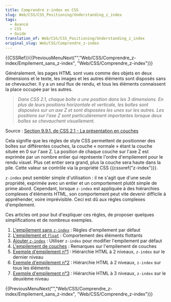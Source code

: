 ```yaml
---
title: Comprendre z-index en CSS
slug: Web/CSS/CSS_Positioning/Understanding_z_index
tags:
  - Avancé
  - CSS
  - Guide
translation_of: Web/CSS/CSS_Positioning/Understanding_z_index
original_slug: Web/CSS/Comprendre_z-index
---
```

{{CSSRef}}{{PreviousMenuNext("","Web/CSS/Comprendre_z-index/Empilement_sans_z-index", "Web/CSS/Comprendre_z-index")}}

Généralement, les pages HTML sont vues comme des objets en deux dimensions et le texte, les images et les autres éléments sont disposés sans se chevaucher. Il y a un seul flux de rendu, et tous les éléments connaissent la place occupée par les autres.

> _Dans CSS 2.1, chaque boîte a une position dans les 3 dimensions. En plus de leurs positions horizontale et verticale, les boîtes sont disposées sur un axe Z et sont disposées les unes sur les autres. Les positions sur l'axe Z sont particulièrement importantes lorsque deux boîtes se chevauchent visuellement._

Source : [Section 9.9.1. de CSS 2.1 - La présentation en couches](https://www.w3.org/TR/CSS2/visuren.html#z-index)

Cela signifie que les règles de style CSS permettent de positionner des boîtes sur différentes couches, la couche « normale » étant la couche située en 0 sur l'axe Z. La position de chaque couche sur l'axe Z est exprimée par un nombre entier qui représente l'ordre d'empilement pour le rendu visuel. Plus cet entier sera grand, plus la couche sera haute dans la pile. Cette valeur se contrôle via la propriété CSS {{cssxref("z-index")}}.

`z-index` peut sembler simple d'utilisation : il ne s'agit que d'une seule propriété, exprimée avec un entier et un comportement plutôt simple de prime abord. Cependant, lorsque `z-index` est appliquée à des hiérarchies complexes d'éléments HTML, son comportement peut vite devenir difficile à appréhender, voire imprévisible. Ceci est dû aux règles complexes d'empilement.

Ces articles ont pour but d'expliquer ces règles, de proposer quelques simplifications et de nombreux exemples.

1.  [L'empilement sans `z-index`](/fr/docs/Web/CSS/Comprendre_z-index/Empilement_sans_z-index)&nbsp;: Règles d'empilement par défaut
2.  [L'empilement et `float`](/fr/docs/Web/CSS/Comprendre_z-index/Empilement_et_float)&nbsp;: Comportement des éléments flottants
3.  [Ajouter `z-index`](/fr/docs/Web/CSS/Comprendre_z-index/Ajout_de_z-index)&nbsp;: Utiliser `z-index` pour modifier l'empilement par défaut
4.  [L'empilement de couches](/fr/docs/Web/CSS/Comprendre_z-index/Empilement_de_couches)&nbsp;: Remarques sur l'empilement de couches
5.  [Exemple d'empilement n°1](/fr/docs/Web/CSS/Comprendre_z-index/Exemple_1)&nbsp;: Hiérarchie HTML à 2 niveaux, `z-index` sur le dernier niveau
6.  [Exemple d'empilement n°2](/fr/docs/Web/CSS/Comprendre_z-index/Exemple_2)&nbsp;: Hiérarchie HTML à 2 niveaux, `z-index` sur tous les éléments
7.  [Exemple d'empilement n°3](/fr/docs/Web/CSS/Comprendre_z-index/Exemple_3)&nbsp;: Hiérarchie HTML à 3 niveaux, `z-index` sur le deuxième niveau

{{PreviousMenuNext("","Web/CSS/Comprendre_z-index/Empilement_sans_z-index", "Web/CSS/Comprendre_z-index")}}
